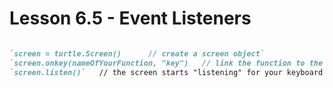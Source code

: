 # Lesson 6.5 - Event Listeners

```markdown

`screen = turtle.Screen()      // create a screen object`
`screen.onkey(nameOfYourFunction, "key")   // link the function to the keys`
`screen.listen()`   // the screen starts "listening" for your keyboard input

```
